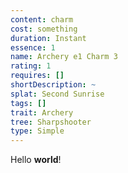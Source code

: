 ```yaml
---
content: charm
cost: something
duration: Instant
essence: 1
name: Archery e1 Charm 3
rating: 1
requires: []
shortDescription: ~
splat: Second Sunrise
tags: []
trait: Archery
tree: Sharpshooter
type: Simple
---
```


Hello **world**!
